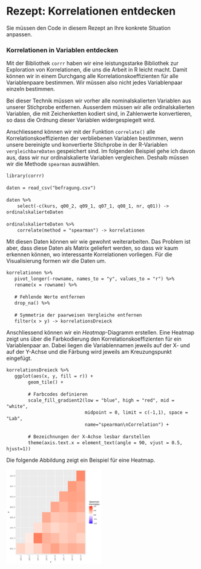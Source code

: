 # Rezept: Korrelationen entdecken


<div markdown=1 class="alert alert-warning">
Sie müssen den Code in diesem Rezept an Ihre konkrete Situation anpassen. 
</div>

### Korrelationen in Variablen entdecken

Mit der Bibliothek ```corrr``` haben wir eine leistungsstarke Bibliothek zur Exploration von Korrelationen, die uns die Arbeit in R leicht macht. Damit können wir in einem Durchgang alle Korrelationskoeffizienten für alle Variablenpaare bestimmen. Wir müssen also nicht jedes Variablenpaar einzeln bestimmen. 

Bei dieser Technik müssen wir vorher alle nominalskalierten Variablen aus unserer Stichprobe entfernen. Ausserdem müssen wir alle ordinalskalierten Variablen, die mit Zeichenketten kodiert sind, in Zahlenwerte konvertieren, so dass die Ordnung dieser Variablen widergespiegelt wird. 

Anschliessend können wir mit der Funktion `correlate()` alle Korrelationskoeffizienten der verbliebenen Variablen bestimmen, wenn unsere bereinigte und konvertierte Stichprobe in der R-Variablen `vergleichbareDaten` gespeichert sind. Im folgenden Beispiel gehe ich davon aus, dass wir nur ordinalskalierte Variablen vergleichen. Deshalb müssen wir die Methode `spearman` auswählen. 

```
library(corrr)

daten = read_csv("befragung.csv")

daten %>%
    select(-c(kurs, q00_2, q09_1, q07_1, q08_1, nr, q01)) -> ordinalskalierteDaten

ordinalskalierteDaten %>% 
    correlate(method = "spearman") -> korrelationen
```

Mit diesen Daten können wir wie gewohnt weiterarbeiten. 
Das Problem ist aber, dass diese Daten als Matrix geliefert werden, so dass wir kaum erkennen können, wo interessante Korrelationen vorliegen. Für die Visualisierung formen wir die Daten um. 

```
korrelationen %>%
   pivot_longer(-rowname, names_to = "y", values_to = "r") %>%
   rename(x = rowname) %>%

   # Fehlende Werte entfernen
   drop_na() %>%

   # Symmetrie der paarweisen Vergleiche entfernen
   filter(x > y) -> korrelationsDreieck
```

Anschliessend können wir ein *Heatmap*-Diagramm erstellen.  Eine Heatmap zeigt uns über die Farbkodierung den Korrelationskoeffizienten für ein Variablenpaar an. Dabei liegen die Variablennamen jeweils auf der X- und auf der Y-Achse und die Färbung wird jeweils am Kreuzungspunkt eingefügt. 

```
korrelationsDreieck %>%
   ggplot(aes(x, y, fill = r)) +
        geom_tile() +

        # Farbcodes definieren
        scale_fill_gradient2(low = "blue", high = "red", mid = "white", 
                             midpoint = 0, limit = c(-1,1), space = "Lab", 
                             name="spearman\nCorrelation") +

        # Bezeichnungen der X-Achse lesbar darstellen
        theme(axis.text.x = element_text(angle = 90, vjust = 0.5, hjust=1)) 
```

Die folgende Abbildung zeigt ein Beispiel für eine Heatmap.

<img src="https://github.com/dxiai/statistik/raw/main/bilder/corrr/heatmap.png" width="50%">

